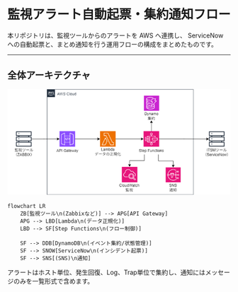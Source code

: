 # 監視アラート自動起票・集約通知フロー

本リポジトリは、監視ツールからのアラートを AWS へ連携し、
ServiceNow への自動起票と、まとめ通知を行う運用フローの構成をまとめたものです。

---

## 全体アーキテクチャ
![全体アーキテクチャ](docs/architecture.png)
```
flowchart LR
    ZB[監視ツール\n(Zabbixなど)] --> APG[API Gateway]
    APG --> LBD[Lambda\n(データ正規化)]
    LBD --> SF[Step Functions\n(フロー制御)]

    SF --> DDB[DynamoDB\n(イベント集約/状態管理)]
    SF --> SNOW[ServiceNow\n(インシデント起票)]
    SF --> SNS[(SNS)\n通知]
```
アラートはホスト単位、発生回復、Log、Trap単位で集約し、通知にはメッセージのみを一覧形式で含めます。

